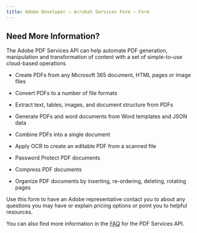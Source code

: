 ```yaml
---
title: Adobe Developer — Acrobat Services Form — Form
---
```



<TextBlock slots="heading, text" width="100%" theme="lightest"  alignment="yes"  className="py-0 text-align-left div-p-0 left-content" />

## Need More Information?

The Adobe PDF Services API can help automate PDF generation, manipulation and transformation of content with a set of simple-to-use cloud-based operations


<TextBlock slots="text" width="100%" theme="lightest"  alignment="yes" paddingTop="5" paddingBottom='5' className="py-0 div-p-0 left-content"/>

- Create PDFs from any Microsoft 365 document, HTML pages or image files

- Convert PDFs to a number of file formats

- Extract text, tables, images, and document structure from PDFs

- Generate PDFs and word documents from Word templates and JSON data

- Combine PDFs into a single document

- Apply OCR to create an editable PDF from a scanned file

- Password Protect PDF documents

- Compress PDF documents

- Organize PDF documents by inserting, re-ordering, deleting, rotating pages

<TextBlock slots="text" width="100%" theme="lightest"  alignment="yes" paddingTop="5" paddingBottom='5' className="py-0 div-p-0 left-content"/>

Use this form to have an Adobe representative contact you to about any questions you may have or explain pricing options or point you to helpful resources.

<TextBlock slots="text" width="100%" theme="lightest"  alignment="yes" paddingTop="5" paddingBottom='5' className="py-0 div-p-0 left-content"/>

You can also find more information in the <a title="FAQ Link" href="https://www.adobe.com/go/dcsdk_forum">FAQ</a> for the PDF Services API.
